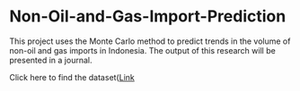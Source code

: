 # Non-Oil-and-Gas-Import-Prediction

This project uses the Monte Carlo method to predict trends in the volume of non-oil and gas imports in Indonesia. The output of this research will be presented in a journal.

Click here to find the dataset([Link](https://www.bps.go.id/id/statistics-table/2/MjE3MiMy/volume-ekspor-migas-nonmigas.html)
